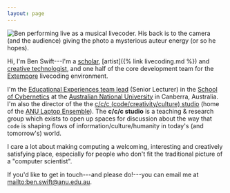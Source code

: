 ```yaml
---
layout: page
---
```


<picture style="overflow: hidden; height: 0; padding-top: 66.5%;">
<img src='{{"/assets/" | append: "images/pages/theremin-75.jpg" | relative_url}}' alt="Ben performing live as a musical livecoder. His back is to the camera (and the audience) giving the photo a mysterious auteur energy (or so he hopes)." />
</picture>

Hi, I'm Ben Swift---I'm a
[scholar](https://scholar.google.com/citations?user=OQdYgLEAAAAJ), [artist]({%
link livecoding.md %}) and [creative technologist](https://github.com/benswift),
and one half of the core development team for the
[Extempore](https://github.com/digego/extempore) livecoding environment.

I'm the [Educational Experiences team
lead](https://cybernetics.anu.edu.au/people/ben-swift/) (Senior Lecturer) in the
[School of Cybernetics](https://cybernetics.anu.edu.au) at the [Australian
National University](https://anu.edu.au/) in Canberra, Australia. I'm also the
director of the the [c/c/c (code/creativity/culture)
studio](https://cs.anu.edu.au/code-creativity-culture/) (home of the [ANU Laptop
Ensemble](https://comp.anu.edu.au/courses/laptop-ensemble/)). The **c/c/c
studio** is a teaching & research group which exists to open up spaces for
discussion about the way that `code` is shaping flows of
information/culture/humanity in today's (and tomorrow's) world.

I care a lot about making computing a welcoming, interesting and creatively
satisfying place, especially for people who don't fit the traditional picture of
a "computer scientist".

If you'd like to get in touch---and please do!---you can email me at
<mailto:ben.swift@anu.edu.au>.
